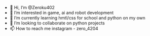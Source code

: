 - 👋 Hi, I’m @Zeroku402
- 👀 I’m interested in game, ai and robot development
- 🌱 I’m currently learning hmtl/css for school and python on my own
- 💞️ I’m looking to collaborate on python projects
- 📫 How to reach me instagram - zero_4204

<!---
Zeroku402/Zeroku402 is a ✨ special ✨ repository because its `README.md` (this file) appears on your GitHub profile.
You can click the Preview link to take a look at your changes.
--->
